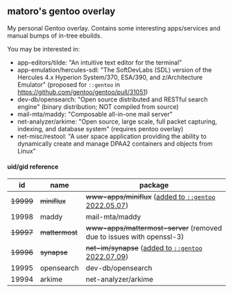 ## matoro's gentoo overlay

My personal Gentoo overlay.  Contains some interesting apps/services and manual bumps of in-tree ebuilds.

You may be interested in:

* app-editors/tilde: "An intuitive text editor for the terminal"
* app-emulation/hercules-sdl: "The SoftDevLabs (SDL) version of the Hercules 4.x Hyperion System/370, ESA/390, and z/Architecture Emulator" (proposed for `::gentoo` in https://github.com/gentoo/gentoo/pull/31051)
* dev-db/opensearch: "Open source distributed and RESTful search engine" (binary distribution; NOT compiled from source)
* mail-mta/maddy: "Composable all-in-one mail server"
* net-analyzer/arkime: "Open source, large scale, full packet capturing, indexing, and database system" (requires pentoo overlay)
* net-misc/restool: "A user space application providing the ability to dynamically create and manage DPAA2 containers and objects from Linux"


#### uid/gid reference

| id    | name       | package                    |
|-------|------------|----------------------------|
| ~~19999~~ | ~~miniflux~~   | ~~www-apps/miniflux~~ ([added to `::gentoo` 2022.05.07](https://github.com/gentoo/gentoo/pull/25048))          |
| 19998 | maddy      | mail-mta/maddy             |
| ~~19997~~ | ~~mattermost~~ | ~~www-apps/mattermost-server~~ (removed due to issues with openssl-3) |
| ~~19996~~ | ~~synapse~~    | ~~net-im/synapse~~ ([added to `::gentoo` 2022.07.09](https://github.com/gentoo/gentoo/pull/25776))             |
| 19995 | opensearch | dev-db/opensearch          |
| 19994 | arkime     | net-analyzer/arkime        |

